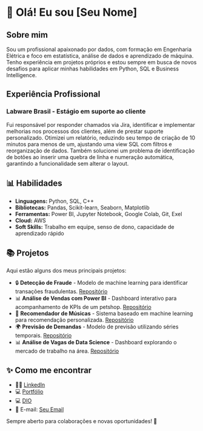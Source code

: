<h1>👋 Olá! Eu sou [Seu Nome]</h1>

<h2>Sobre mim</h2>
<p>Sou um profissional apaixonado por dados, com formação em Engenharia Elétrica e foco em estatística, análise de dados e aprendizado de máquina. Tenho experiência em projetos próprios e estou sempre em busca de novos desafios para aplicar minhas habilidades em Python, SQL e Business Intelligence.</p>

<h2>Experiência Profissional</h2>
<h3>Labware Brasil - Estágio em suporte ao cliente </h2>
<p>Fui responsável por responder chamados via Jira, identificar e implementar melhorias nos processos dos clientes, além de prestar suporte personalizado. Otimizei um relatório, reduzindo seu tempo de criação de 10 minutos para menos de um, ajustando uma view SQL com filtros e reorganização de dados. Também solucionei um problema de identificação de botões ao inserir uma quebra de linha e numeração automática, garantindo a funcionalidade sem alterar o layout.</p>

<h2>📊 Habilidades</h2>
<ul>
<li><strong>Linguagens:</strong> Python, SQL, C++</li>
<li><strong>Bibliotecas:</strong> Pandas, Scikit-learn, Seaborn, Matplotlib</li>
<li><strong>Ferramentas:</strong> Power BI, Jupyter Notebook, Google Colab, Git, Exel</li>
<li><strong>Cloud:</strong> AWS</li>
<li><strong>Soft Skills:</strong> Trabalho em equipe, senso de dono, capacidade de aprendizado rápido</li>
</ul>

<h2>📚 Projetos</h2>
<p>Aqui estão alguns dos meus principais projetos:</p>
<ul>
<li>🔒 <strong>Detecção de Fraude</strong> - Modelo de machine learning para identificar transações fraudulentas. <a href="https://github.com/vitorsoyama/CreditCardFraudDetection">Repositório</a></li>
<li>📊 <strong>Análise de Vendas com Power BI</strong> - Dashboard interativo para acompanhamento de KPIs de um petshop. <a href="https://app.powerbi.com/view?r=eyJrIjoiNjZjMjFkMDEtODQ2Yi00YTZlLWE2OTAtNzAwMTEwMWIyZTZiIiwidCI6ImZlODc4N2JjLWM5MTQtNDY2NS04NTQ3LTI2OGUxNWNiMGQ5YSJ9">Repositório</a></li>
<li>🎵 <strong>Recomendador de Músicas</strong> - Sistema baseado em machine learning para recomendação personalizada. <a href="https://colab.research.google.com/drive/1zLkaMEK0xKG0k_bW3xyQMeAt0UbaS7sl">Repositório</a></li>
<li>🌍 <strong>Previsão de Demandas</strong> - Modelo de previsão utilizando séries temporais. <a href="https://www.kaggle.com/code/vitorsoyama/notebooke412c7356c">Repositório</a></li>
<li>📊 <strong>Análise de Vagas de Data Science</strong> - Dashboard explorando o mercado de trabalho na área. <a href="https://app.powerbi.com/view?r=eyJrIjoiODE1NmYwMTItYWY1Mi00ZThmLWJjODMtN2JmZDU2YmRlNDhlIiwidCI6ImZlODc4N2JjLWM5MTQtNDY2NS04NTQ3LTI2OGUxNWNiMGQ5YSJ9">Repositório</a></li>
</ul>

<h2>✨ Como me encontrar</h2>
<ul>
<li>👨‍💻 <a href="https://www.linkedin.com/in/vitor-soyama/">LinkedIn</a></li>
<li>💻 <a href="https://vitorsoyama.github.io/">Portfólio</a></li>
<li>💻 <a href="https://www.dio.me/users/vitorissamu_vs">DIO</a></li>
<li>📧 E-mail: <a href="mailto:vitorissamu.vs@gmail.com">Seu Email</a></li>
</ul>

<p>Sempre aberto para colaborações e novas oportunidades! 🚀</p>
